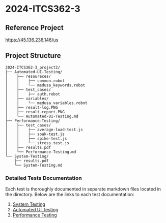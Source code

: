 # 2024-ITCS362-3

## Reference Project
https://45.136.236.146/us

## Project Structure

```
2024-ITCS362-3_project2/
├── Automated-UI-Testing/
│    ├── resoureces/
│    │    ├── common.robot
│    │    └── medusa_keywords.robot
│    ├── test_cases/
│    │    ├── auth.robot
│    ├── variables/
│    │    └── medusa_variables.robot
│    ├── result-log.PNG
│    ├── result-report.PNG
│    └── Automated-UI-Testing.md
├── Performance-Testing/
│    ├── test_cases/
│    │    ├── average-load-test.js
│    │    ├── soak-test.js
│    │    ├── spike-test.js
│    │    └── stress.test.js
│    ├── results.pdf
│    └── Performance-Testing.md
└── System-Testing/
    ├── results.pdf
    └── System-Testing.md
```

### Detailed Tests Documentation

Each test is thoroughly documented in separate markdown files located in the directory. Below are the links to each test documentation:

1. [System Testing](2024-ITCS362-3_project2/System-Testing/README.md)
2. [Automated UI Testing](2024-ITCS362-3_project2/Automated-UI-Testing/README.md)
3. [Performance Testing](2024-ITCS362-3_project2/Performance-Testing/README.md)
